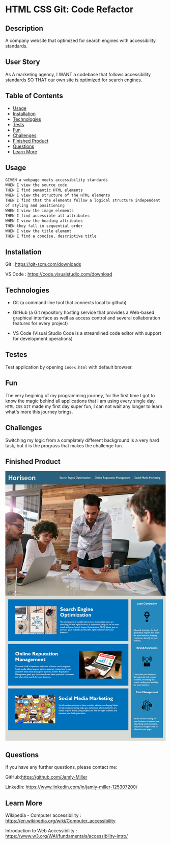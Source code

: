 # HTML CSS Git: Code Refactor

## Description

A company website that optimized for search engines with accessibility standards.


## User Story

As A marketing agency,
I WANT a codebase that follows accessibility standards
SO THAT our own site is optimized for search engines.


 
## Table of Contents


* [Usage](#usage)
* [Installation](#installation)
* [Technologies](#technologies)
* [Tests](#tests)
* [Fun](#fun)
* [Challenges](#challenges)
* [Finished Product](#finished-product)
* [Questions](#questions)
* [Learn More](#learn-more)


## Usage

```
GIVEN a webpage meets accessibility standards
WHEN I view the source code
THEN I find semantic HTML elements
WHEN I view the structure of the HTML elements
THEN I find that the elements follow a logical structure independent of styling and positioning
WHEN I view the image elements
THEN I find accessible alt attributes
WHEN I view the heading attributes
THEN they fall in sequential order
WHEN I view the title element
THEN I find a concise, descriptive title

```


## **Installation**

Git : https://git-scm.com/downloads

VS Code : https://code.visualstudio.com/download


## Technologies

* Git (a command line tool that connects local to github)

* GitHub (a Git repository hosting service that provides a Web-based graphical interface as well as access control and several collaboration features for every project)

* VS Code (Visual Studio Code is a streamlined code editor with support for development operations)


## Testes

Test application by opening ``` index.html ``` with default browser.

                                            
## Fun

The very begining of my programming journey, for the first time I got to know the magic behind all applications that I am using every single day. ``` HTML ``` ``` CSS ``` ``` GIT ``` made my first day super fun, I can not wait any longer to learn what's more this journey brings.


##  Challenges

Switching my logic from a complately different background is a very hard task, but it is the prograss that makes the challenge fun.


## Finished Product

![ScreenShot](./assets/images/html-css-git-demo.png)


## Questions

If you have any further questions, please contact me:

GitHub:https://github.com/Jamly-Miller

LinkedIn: https://www.linkedin.com/in/jamly-miller-125307200/


## Learn More

Wikipedia - Computer accessibility : https://en.wikipedia.org/wiki/Computer_accessibility

Introduction to Web Accessibility : https://www.w3.org/WAI/fundamentals/accessibility-intro/